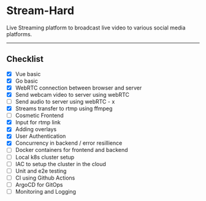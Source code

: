# Stream-Hard
Live Streaming platform to broadcast live video to various social media platforms.<hr>

## Checklist
- [x] Vue basic
- [x] Go basic
- [x] WebRTC connection between browser and server
- [x] Send webcam video to server using webRTC
- [ ] Send audio to server using webRTC - x
- [x] Streams transfer to rtmp using ffmpeg
- [ ] Cosmetic Frontend
- [x] Input for rtmp link
- [x] Adding overlays
- [x] User Authentication
- [x] Concurrency in backend / error resillience
- [ ] Docker containers for frontend and backend
- [ ] Local k8s cluster setup
- [ ] IAC to setup the cluster in the cloud
- [ ] Unit and e2e testing
- [ ] CI using Github Actions
- [ ] ArgoCD for GitOps
- [ ] Monitoring and Logging